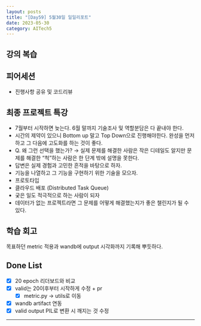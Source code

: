 ```yaml
---
layout: posts
title: "[Day59] 5월30일 일일리포트"
date: 2023-05-30
category: AITech5
---
```


## 강의 복습

## 피어세션

- 진행사항 공유 및 코드리뷰

## 최종 프로젝트 특강

- 7월부터 시작하면 늦는다. 6월 말까지 기술조사 및 역할분담은 다 끝내야 한다.
- 시간의 제약이 있으니 Bottom up 말고 Top Down으로 진행해야한다. 완성을 먼저하고 그 다음에 고도화를 하는 것이 좋다.
- Q. 왜 그런 선택을 했는가? → 실제 문제를 해결한 사람은 작은 디테일도 알지만 문제를 해결한 “척”하는 사람은 한 단계 밖에 설명을 못한다.
- 답변은 실제 경험과 고민한 흔적을 바탕으로 하자.
- 기능을 나열하고 그 기능을 구현하기 위한 기술을 모으자.
- 프로토타입
- 클라우드 배포 (Distributed Task Queue)
- 궂은 일도 적극적으로 하는 사람이 되자
- 데이터가 없는 프로젝트라면 그 문제를 어떻게 해결했는지가 좋은 챌린지가 될 수 있다.

## 학습 회고

목표하던 metric 적용과 wandb에 output 시각화까지 기록해 뿌듯하다.

## Done List

- [x]  20 epoch 리더보드와 비교
- [x]  valid는 20이후부터 시작하게 수정 + pr
    - [x]  metric.py → utils로 이동
- [x]  wandb artifact 연동
- [x]  valid output PIL로 변환 시 깨지는 것 수정
    
---
